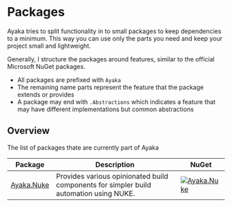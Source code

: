# Packages

Ayaka tries to split functionality in to small packages to keep dependencies to a minimum. This way you can use only the parts you need and keep your project small and lightweight.

Generally, I structure the packages around features, similar to the official Microsoft NuGet packages.

* All packages are prefixed with `Ayaka`
* The remaining name parts represent the feature that the package extends or provides
* A package may end with `.Abstractions` which indicates a feature that may have different implementations but common abstractions

## Overview

The list of packages thate are currently part of Ayaka

| Package                              | Description                                                                            | NuGet                                                                                             |
|--------------------------------------|----------------------------------------------------------------------------------------|---------------------------------------------------------------------------------------------------|
| [Ayaka.Nuke](packages/nuke/index.md) | Provides various opinionated build components for simpler build automation using NUKE. | [![Ayaka.Nuke](https://img.shields.io/nuget/v/Ayaka.Nuke)](https://nuget.org/packages/Ayaka.Nuke) |
